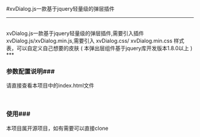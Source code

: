 #xvDialog.js一款基于jquery轻量级的弹层插件
<br>
***
<br>
xvDialog.js一款基于jquery轻量级的弹层插件,需要引入插件 xvDialog.js/xvDialog.min.js,需要引入 xvDialog.css/ xvDialog.min.css 样式表，可以自定义自己想要的皮肤 ( 本弹出层组件基于jquery库开发版本1.8.0以上 )
<br>
***

### 参数配置说明###

请直接查看本项目中的index.html文件

<br>

### 使用###
本项目属开源项目，如有需要可以直接clone
<br>